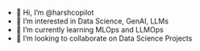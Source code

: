 - 👋 Hi, I’m @harshcopilot
- 👀 I’m interested in Data Science, GenAI, LLMs
- 🌱 I’m currently learning MLOps and LLMOps
- 💞️ I’m looking to collaborate on Data Science Projects

<!---
harshcopilot/harshcopilot is a ✨ special ✨ repository because its `README.md` (this file) appears on your GitHub profile.
You can click the Preview link to take a look at your changes.
--->
